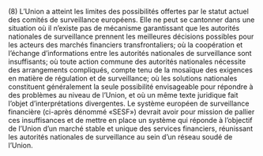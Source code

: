 (8) L’Union a atteint les limites des possibilités offertes par le statut actuel des comités de surveillance européens. Elle ne peut se cantonner dans une situation où il n’existe pas de mécanisme garantissant que les autorités nationales de surveillance prennent les meilleures décisions possibles pour les acteurs des marchés financiers transfrontaliers; où la coopération et l’échange d’informations entre les autorités nationales de surveillance sont insuffisants; où toute action commune des autorités nationales nécessite des arrangements compliqués, compte tenu de la mosaïque des exigences en matière de régulation et de surveillance; où les solutions nationales constituent généralement la seule possibilité envisageable pour répondre à des problèmes au niveau de l’Union, et où un même texte juridique fait l’objet d’interprétations divergentes. Le système européen de surveillance financière (ci-après dénommé «SESF») devrait avoir pour mission de pallier ces insuffisances et de mettre en place un système qui réponde à l’objectif de l’Union d’un marché stable et unique des services financiers, réunissant les autorités nationales de surveillance au sein d’un réseau soudé de l’Union.